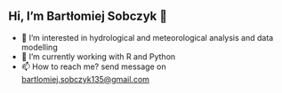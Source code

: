 <!---<p align="center">
  <a href="https://ko-fi.com/barcelm"><img src="https://img.shields.io/badge/-Buy Me A Coffee-555555?style=for-the-badge&logo=buy-me-a-coffee&logoColor=white" alt="ko-fi"></a>
</p>
--->
 ##  Hi, I’m Bartłomiej Sobczyk 👋
- 👀 I’m interested in hydrological and meteorological analysis and data modelling 
- 🌱 I’m currently working with R and Python 
- 📫 How to reach me? send message on bartlomiej.sobczyk135@gmail.com

<!---
barcelm/barcelm is a ✨ special ✨ repository because its `README.md` (this file) appears on your GitHub profile.
You can click the Preview link to take a look at your changes.
--->
